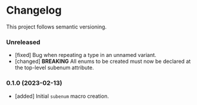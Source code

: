 # Changelog

This project follows semantic versioning.

### Unreleased
- [fixed] Bug when repeating a type in an unnamed variant.
- [changed] **BREAKING** All enums to be created must now be declared at the
  top-level subenum attribute.

### 0.1.0 (2023-02-13)
- [added] Initial `subenum` macro creation.